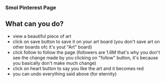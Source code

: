 ### Smol Pinterest Page

## What can you do?
- view a beautiful piece of art
- click on save button to save it on your art board (you don't save art on other boards ofc it's yout "Art" board)
- click follow to follow the page (followers are 1.6M that's why you don't see the change made by you clicking on "follow" button, it's because you basically don't make much change)
- click on heart button to say you like the art and it becomes red
- you can undo everything said above (for eternity)
